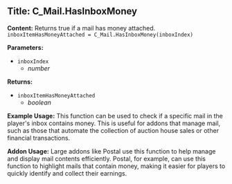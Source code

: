 ## Title: C_Mail.HasInboxMoney

**Content:**
Returns true if a mail has money attached.
`inboxItemHasMoneyAttached = C_Mail.HasInboxMoney(inboxIndex)`

**Parameters:**
- `inboxIndex`
  - *number*

**Returns:**
- `inboxItemHasMoneyAttached`
  - *boolean*

**Example Usage:**
This function can be used to check if a specific mail in the player's inbox contains money. This is useful for addons that manage mail, such as those that automate the collection of auction house sales or other financial transactions.

**Addon Usage:**
Large addons like Postal use this function to help manage and display mail contents efficiently. Postal, for example, can use this function to highlight mails that contain money, making it easier for players to quickly identify and collect their earnings.